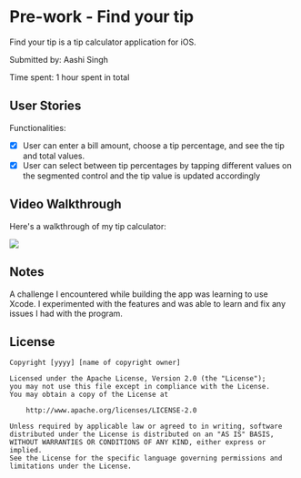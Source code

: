 # Pre-work - Find your tip

Find your tip is a tip calculator application for iOS.

Submitted by: Aashi Singh

Time spent: 1 hour spent in total

## User Stories

Functionalities:

* [X] User can enter a bill amount, choose a tip percentage, and see the tip and total values.
* [X] User can select between tip percentages by tapping different values on the segmented control and the tip value is updated accordingly

## Video Walkthrough

Here's a walkthrough of my tip calculator:

![](https://i.imgur.com/1mMmMc1.gif)

## Notes

A challenge I encountered while building the app was learning to use Xcode. I experimented with the features and was able to learn and fix any issues I had with the program.

## License

    Copyright [yyyy] [name of copyright owner]

    Licensed under the Apache License, Version 2.0 (the "License");
    you may not use this file except in compliance with the License.
    You may obtain a copy of the License at

        http://www.apache.org/licenses/LICENSE-2.0

    Unless required by applicable law or agreed to in writing, software
    distributed under the License is distributed on an "AS IS" BASIS,
    WITHOUT WARRANTIES OR CONDITIONS OF ANY KIND, either express or implied.
    See the License for the specific language governing permissions and
    limitations under the License.
